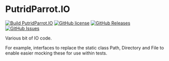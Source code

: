 # PutridParrot.IO

[![Build PutridParrot.IO](https://github.com/putridparrot/PutridParrot.IO/actions/workflows/build.yml/badge.svg)](https://github.com/putridparrot/PutridParrot.IO/actions/workflows/build.yml)
[![GitHub license](https://img.shields.io/badge/license-MIT-blue.svg)](https://github.com/putridparrot/PutridParrot.IO/blob/master/LICENSE.md)
[![GitHub Releases](https://img.shields.io/github/release/putridparrot/PutridParrot.IO.svg)](https://github.com/putridparrot/PutridParrot.IO/releases)
[![GitHub Issues](https://img.shields.io/github/issues/putridparrot/PutridParrot.IO.svg)](https://github.com/putridparrot/PutridParrot.IO/issues)


Various bit of IO code. 

For example, interfaces to replace the static class Path, Directory and File to enable easier mocking these for use within tests.
